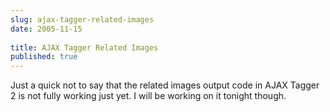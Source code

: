 ```yaml
---
slug: ajax-tagger-related-images
date: 2005-11-15
 
title: AJAX Tagger Related Images
published: true
---
```

Just a quick not to say that the related images output code in AJAX Tagger 2 is not fully working just yet.  I will be working on it tonight though.<p /><br />

